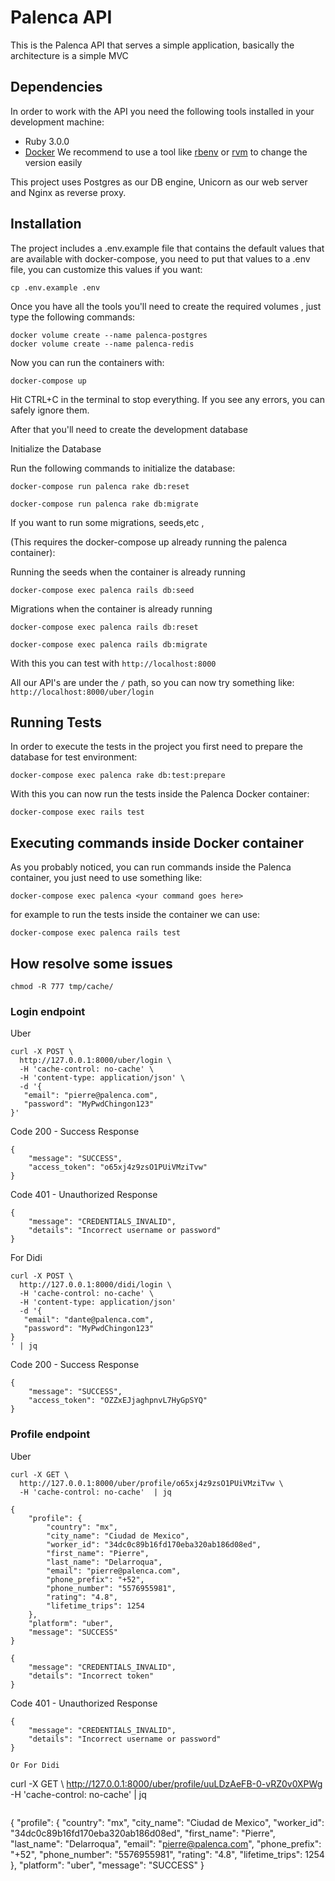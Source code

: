 # Palenca API

This is the Palenca API that serves a simple application, basically the architecture is a simple MVC

## Dependencies
In order to work with the API you need the following tools installed in your development machine:
* Ruby 3.0.0
* [Docker](https://www.docker.com/) 
We recommend to use a tool like [rbenv](https://github.com/rbenv/rbenv) or [rvm](https://rvm.io/) to change the version easily

This project uses Postgres as our DB engine, Unicorn as our web server and Nginx as reverse proxy.

## Installation
The project includes a .env.example file that contains the default values that are available with docker-compose,
you need to put that values to a .env file, you can customize this values if you want:

```
cp .env.example .env
```

Once you have all the tools you'll need to create the required volumes
, just type the following commands:

```
docker volume create --name palenca-postgres
docker volume create --name palenca-redis
```

Now you can run the containers with:

```
docker-compose up
```
Hit CTRL+C in the terminal to stop everything. If you see any errors, you can safely ignore them.


After that you'll need to create the development database 

Initialize the Database

Run the following commands to initialize the database:

```
docker-compose run palenca rake db:reset
```

```
docker-compose run palenca rake db:migrate
```

If you want to run some migrations, seeds,etc ,

(This requires the docker-compose up already running the palenca container):

Running the seeds when the container is already running
```
docker-compose exec palenca rails db:seed
```

Migrations when the container is already running

```
docker­-compose exec palenca rails db:reset
```
```
docker­-compose exec palenca rails db:migrate
```

With this you can test with `http://localhost:8000`

All our API's are under the `/` path, so you can now try something like: `http://localhost:8000/uber/login`

## Running Tests
In order to execute the tests in the project you first need to prepare the database for test environment:

```
docker-compose exec palenca rake db:test:prepare
```

With this you can now run the tests inside the Palenca Docker container:

```
docker-compose exec rails test
```

## Executing commands inside Docker container
As you probably noticed, you can run commands inside the Palenca container, you just need to use something like:

```
docker-compose exec palenca <your command goes here>
```

for example to  run the tests inside the container we can use:

```
docker-compose exec palenca rails test
```
## How resolve some issues
```
chmod -R 777 tmp/cache/
```


### Login endpoint 

Uber 
```
curl -X POST \
  http://127.0.0.1:8000/uber/login \
  -H 'cache-control: no-cache' \
  -H 'content-type: application/json' \
  -d '{
   "email": "pierre@palenca.com",
   "password": "MyPwdChingon123"
}'
```
Code 200 - Success Response 
```
{
    "message": "SUCCESS",
    "access_token": "o65xj4z9zsO1PUiVMziTvw"
}
```
Code 401 - Unauthorized Response 
```
{
    "message": "CREDENTIALS_INVALID",
    "details": "Incorrect username or password"
}
```

For Didi
```
curl -X POST \
  http://127.0.0.1:8000/didi/login \
  -H 'cache-control: no-cache' \
  -H 'content-type: application/json' 
  -d '{
   "email": "dante@palenca.com",
   "password": "MyPwdChingon123"
}
' | jq
```
Code 200 - Success Response 
```
{
    "message": "SUCCESS",
    "access_token": "OZZxEJjaghpnvL7HyGpSYQ"
}
```

### Profile endpoint

Uber 
```
curl -X GET \
  http://127.0.0.1:8000/uber/profile/o65xj4z9zsO1PUiVMziTvw \
  -H 'cache-control: no-cache'  | jq
```
```
{
    "profile": {
        "country": "mx",
        "city_name": "Ciudad de Mexico",
        "worker_id": "34dc0c89b16fd170eba320ab186d08ed",
        "first_name": "Pierre",
        "last_name": "Delarroqua",
        "email": "pierre@palenca.com",
        "phone_prefix": "+52",
        "phone_number": "5576955981",
        "rating": "4.8",
        "lifetime_trips": 1254
    },
    "platform": "uber",
    "message": "SUCCESS"
}
```
```
{
    "message": "CREDENTIALS_INVALID",
    "details": "Incorrect token"
}
```
Code 401 - Unauthorized Response 
```
{
    "message": "CREDENTIALS_INVALID",
    "details": "Incorrect username or password"
}

Or For Didi 
```
curl -X GET \ 
  http://127.0.0.1:8000/uber/profile/uuLDzAeFB-0-vRZ0v0XPWg \
  -H 'cache-control: no-cache' | jq
```
```
{
    "profile": {
        "country": "mx",
        "city_name": "Ciudad de Mexico",
        "worker_id": "34dc0c89b16fd170eba320ab186d08ed",
        "first_name": "Pierre",
        "last_name": "Delarroqua",
        "email": "pierre@palenca.com",
        "phone_prefix": "+52",
        "phone_number": "5576955981",
        "rating": "4.8",
        "lifetime_trips": 1254
    },
    "platform": "uber",
    "message": "SUCCESS"
}
```